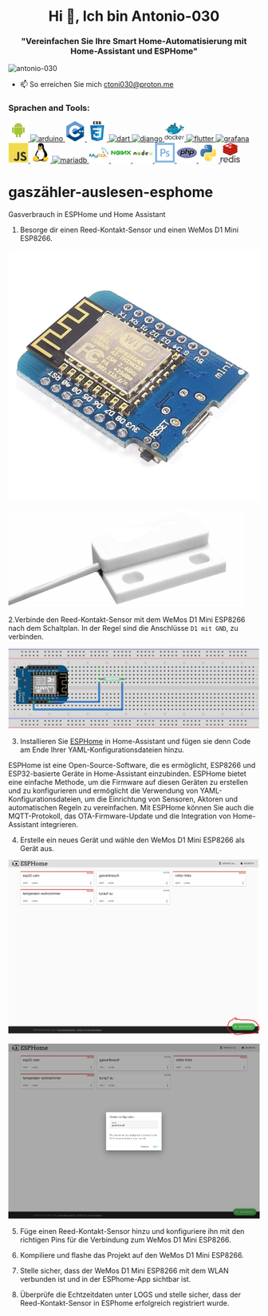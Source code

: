 <h1 align="center">Hi 👋, Ich bin Antonio-030</h1>
<h3 align="center">"Vereinfachen Sie Ihre Smart Home-Automatisierung mit Home-Assistant und ESPHome"</h3>

<p align="left"> <img src="https://komarev.com/ghpvc/?username=antonio-030&label=Profile%20views&color=0e75b6&style=flat" alt="antonio-030" /> </p>

- 📫 So erreichen Sie mich ctoni030@proton.me


<h3 align="left">Sprachen and Tools:</h3>
<p align="left"> <a href="https://developer.android.com" target="_blank" rel="noreferrer"> <img src="https://raw.githubusercontent.com/devicons/devicon/master/icons/android/android-original-wordmark.svg" alt="android" width="40" height="40"/> </a> <a href="https://www.arduino.cc/" target="_blank" rel="noreferrer"> <img src="https://cdn.worldvectorlogo.com/logos/arduino-1.svg" alt="arduino" width="40" height="40"/> </a> <a href="https://www.w3schools.com/cpp/" target="_blank" rel="noreferrer"> <img src="https://raw.githubusercontent.com/devicons/devicon/master/icons/cplusplus/cplusplus-original.svg" alt="cplusplus" width="40" height="40"/> </a> <a href="https://www.w3schools.com/css/" target="_blank" rel="noreferrer"> <img src="https://raw.githubusercontent.com/devicons/devicon/master/icons/css3/css3-original-wordmark.svg" alt="css3" width="40" height="40"/> </a> <a href="https://dart.dev" target="_blank" rel="noreferrer"> <img src="https://www.vectorlogo.zone/logos/dartlang/dartlang-icon.svg" alt="dart" width="40" height="40"/> </a> <a href="https://www.djangoproject.com/" target="_blank" rel="noreferrer"> <img src="https://cdn.worldvectorlogo.com/logos/django.svg" alt="django" width="40" height="40"/> </a> <a href="https://www.docker.com/" target="_blank" rel="noreferrer"> <img src="https://raw.githubusercontent.com/devicons/devicon/master/icons/docker/docker-original-wordmark.svg" alt="docker" width="40" height="40"/> </a> <a href="https://flutter.dev" target="_blank" rel="noreferrer"> <img src="https://www.vectorlogo.zone/logos/flutterio/flutterio-icon.svg" alt="flutter" width="40" height="40"/> </a> <a href="https://grafana.com" target="_blank" rel="noreferrer"> <img src="https://www.vectorlogo.zone/logos/grafana/grafana-icon.svg" alt="grafana" width="40" height="40"/> </a> <a href="https://developer.mozilla.org/en-US/docs/Web/JavaScript" target="_blank" rel="noreferrer"> <img src="https://raw.githubusercontent.com/devicons/devicon/master/icons/javascript/javascript-original.svg" alt="javascript" width="40" height="40"/> </a> <a href="https://www.linux.org/" target="_blank" rel="noreferrer"> <img src="https://raw.githubusercontent.com/devicons/devicon/master/icons/linux/linux-original.svg" alt="linux" width="40" height="40"/> </a> <a href="https://mariadb.org/" target="_blank" rel="noreferrer"> <img src="https://www.vectorlogo.zone/logos/mariadb/mariadb-icon.svg" alt="mariadb" width="40" height="40"/> </a> <a href="https://www.mysql.com/" target="_blank" rel="noreferrer"> <img src="https://raw.githubusercontent.com/devicons/devicon/master/icons/mysql/mysql-original-wordmark.svg" alt="mysql" width="40" height="40"/> </a> <a href="https://www.nginx.com" target="_blank" rel="noreferrer"> <img src="https://raw.githubusercontent.com/devicons/devicon/master/icons/nginx/nginx-original.svg" alt="nginx" width="40" height="40"/> </a> <a href="https://nodejs.org" target="_blank" rel="noreferrer"> <img src="https://raw.githubusercontent.com/devicons/devicon/master/icons/nodejs/nodejs-original-wordmark.svg" alt="nodejs" width="40" height="40"/> </a> <a href="https://www.photoshop.com/en" target="_blank" rel="noreferrer"> <img src="https://raw.githubusercontent.com/devicons/devicon/master/icons/photoshop/photoshop-line.svg" alt="photoshop" width="40" height="40"/> </a> <a href="https://www.php.net" target="_blank" rel="noreferrer"> <img src="https://raw.githubusercontent.com/devicons/devicon/master/icons/php/php-original.svg" alt="php" width="40" height="40"/> </a> <a href="https://www.python.org" target="_blank" rel="noreferrer"> <img src="https://raw.githubusercontent.com/devicons/devicon/master/icons/python/python-original.svg" alt="python" width="40" height="40"/> </a> <a href="https://redis.io" target="_blank" rel="noreferrer"> <img src="https://raw.githubusercontent.com/devicons/devicon/master/icons/redis/redis-original-wordmark.svg" alt="redis" width="40" height="40"/> </a> </p>

# gaszähler-auslesen-esphome
Gasverbrauch in ESPHome und Home Assistant 

1. Besorge dir einen Reed-Kontakt-Sensor und einen WeMos D1 Mini ESP8266.

![Wemos-D1!](/bilder/wemos-d1-mini-esp8266.jpg)

![Wemos-D1!](/bilder/reed-kontakt.jpg)

2.Verbinde den Reed-Kontakt-Sensor mit dem WeMos D1 Mini ESP8266 nach dem Schaltplan. In der Regel sind die Anschlüsse `D1 mit GND`, zu verbinden.

![reedkontakt!](/bilder/reedkontakt_Steckplatine.jpg)

3. Installieren Sie [ESPHome](https://esphome.io/guides/getting_started_hassio.html) in Home-Assistant und fügen sie denn Code am Ende Ihrer YAML-Konfigurationsdateien hinzu.  

ESPHome ist eine Open-Source-Software, die es ermöglicht, ESP8266 und ESP32-basierte Geräte in Home-Assistant einzubinden. ESPHome bietet eine einfache Methode, um die Firmware auf diesen Geräten zu erstellen und zu konfigurieren und ermöglicht die Verwendung von YAML-Konfigurationsdateien, um die Einrichtung von Sensoren, Aktoren und automatischen Regeln zu vereinfachen. Mit ESPHome können Sie auch die MQTT-Protokoll, das OTA-Firmware-Update und die Integration von Home-Assistant integrieren.

4. Erstelle ein neues Gerät und wähle den WeMos D1 Mini ESP8266 als Gerät aus.

![esphome!](/bilder/esphome-newDevice.jpg)

![esphome!](/bilder/esphome-create.jpg)


5. Füge einen Reed-Kontakt-Sensor hinzu und konfiguriere ihn mit den richtigen Pins für die Verbindung zum WeMos D1 Mini ESP8266.

6. Kompiliere und flashe das Projekt auf den WeMos D1 Mini ESP8266.

7. Stelle sicher, dass der WeMos D1 Mini ESP8266 mit dem WLAN verbunden ist und in der ESPhome-App sichtbar ist.

8. Überprüfe die Echtzeitdaten unter LOGS und stelle sicher, dass der Reed-Kontakt-Sensor in ESPhome erfolgreich registriert wurde.


[def]: antonio-030/gasverbrauch-esphome/bilder/esphome-newDevice.jpg
